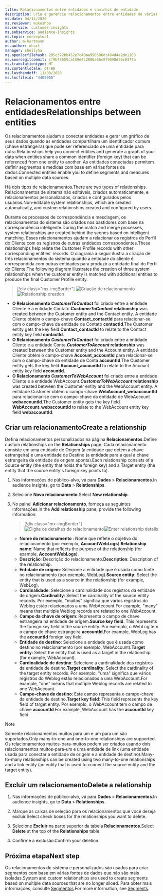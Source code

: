 ```yaml
---
title: Relacionamentos entre entidades e caminhos de entidade
description: Crie e gerencie relacionamentos entre entidades de várias fontes de dados.
ms.date: 04/14/2020
ms.reviewer: mukeshpo
ms.service: customer-insights
ms.subservice: audience-insights
ms.topic: conceptual
author: m-hartmann
ms.author: mhart
manager: shellyha
ms.openlocfilehash: 295c372bb452e7c40aa950506dc494d4a2de1108
ms.sourcegitcommit: cf9b78559ca189d4c2086a66c879098d56c0377a
ms.translationtype: HT
ms.contentlocale: pt-BR
ms.lasthandoff: 11/03/2020
ms.locfileid: "4405055"
---
```

# <a name="relationships-between-entities"></a><span data-ttu-id="edfeb-103">Relacionamentos entre entidades</span><span class="sxs-lookup"><span data-stu-id="edfeb-103">Relationships between entities</span></span>

<span data-ttu-id="edfeb-104">Os relacionamentos ajudam a conectar entidades e gerar um gráfico de seus dados quando as entidades compartilham um identificador comum (chave estrangeira) que pode ser referenciado de uma entidade para outra.</span><span class="sxs-lookup"><span data-stu-id="edfeb-104">Relationships help you connect entities and generate a graph of your data when entities share a common identifier (foreign key) that can be referenced from one entity to another.</span></span> <span data-ttu-id="edfeb-105">As entidades conectadas permitem definir segmentos e medidas com base em várias fontes de dados.</span><span class="sxs-lookup"><span data-stu-id="edfeb-105">Connected entities enable you to define segments and measures based on multiple data sources.</span></span>

<span data-ttu-id="edfeb-106">Há dois tipos de relacionamentos.</span><span class="sxs-lookup"><span data-stu-id="edfeb-106">There are two types of relationships.</span></span> <span data-ttu-id="edfeb-107">Relacionamentos de sistema não editáveis, criados automaticamente, e relacionamentos personalizados, criados e configurados pelos usuários.</span><span class="sxs-lookup"><span data-stu-id="edfeb-107">Non-editable system relationships, which are created automatically, and custom relationships created and configured by users.</span></span>

<span data-ttu-id="edfeb-108">Durante os processos de correspondência e mesclagem, os relacionamentos do sistema são criados nos bastidores com base na correspondência inteligente.</span><span class="sxs-lookup"><span data-stu-id="edfeb-108">During the match and merge processes, system relationships are created behind the scenes based on intelligent matching.</span></span> <span data-ttu-id="edfeb-109">Esses relacionamentos ajudam a relacionar os registros do Perfil do Cliente com os registros de outras entidades correspondentes.</span><span class="sxs-lookup"><span data-stu-id="edfeb-109">These relationships help relate the Customer Profile records with other corresponding entities' records.</span></span> <span data-ttu-id="edfeb-110">O diagrama a seguir ilustra a criação de três relacionamentos do sistema quando a entidade do cliente é correspondida com outras entidades para produzir a entidade final do Perfil do Cliente.</span><span class="sxs-lookup"><span data-stu-id="edfeb-110">The following diagram illustrates the creation of three system relationships when the customer entity is matched with additional entities to produce the final Customer Profile entity.</span></span>

> [!div class="mx-imgBorder"]
> <span data-ttu-id="edfeb-111">![Criação de relacionamento](media/relationships-entities-merge.png "Criação de relacionamento")</span><span class="sxs-lookup"><span data-stu-id="edfeb-111">![Relationship creation](media/relationships-entities-merge.png "Relationship creation")</span></span>

- <span data-ttu-id="edfeb-112">**O Relacionamento *CustomerToContact*** foi criado entre a entidade Cliente e a entidade Contato.</span><span class="sxs-lookup"><span data-stu-id="edfeb-112">***CustomerToContact* relationship** was created between the Customer entity and the Contact entity.</span></span> <span data-ttu-id="edfeb-113">A entidade Cliente obtém o campo-chave **Contact_contactId** para relacionar-se com o campo-chave da entidade de Contato **contactId**.</span><span class="sxs-lookup"><span data-stu-id="edfeb-113">The Customer entity gets the key field **Contact_contactId** to relate to the Contact entity key field **contactId**.</span></span>
- <span data-ttu-id="edfeb-114">**O Relacionamento _CustomerToContact_** foi criado entre a entidade Cliente e a entidade Conta.</span><span class="sxs-lookup"><span data-stu-id="edfeb-114">**_CustomerToAccount_ relationship** was created between the Customer entity and the Account entity.</span></span> <span data-ttu-id="edfeb-115">A entidade Cliente obtém o campo-chave **Account_accountId** para relacionar-se com o campo-chave da entidade de Conta **accountId**.</span><span class="sxs-lookup"><span data-stu-id="edfeb-115">The Customer entity gets the key field **Account_accountId** to relate to the Account entity key field **accountId**.</span></span>
- <span data-ttu-id="edfeb-116">**O Relacionamento _CustomerToWebAccount_** foi criado entre a entidade Cliente e a entidade WebAccount.</span><span class="sxs-lookup"><span data-stu-id="edfeb-116">**_CustomerToWebAccount_ relationship** was created between the Customer entity and the WebAccount entity.</span></span> <span data-ttu-id="edfeb-117">A entidade Customer obtém o campo-chave **WebAccount_webaccountId** para relacionar-se com o campo-chave da entidade de WebAccount **webaccountId**.</span><span class="sxs-lookup"><span data-stu-id="edfeb-117">The Customer entity gets the key field **WebAccount_webaccountId** to relate to the WebAccount entity key field **webaccountId**.</span></span>

## <a name="create-a-relationship"></a><span data-ttu-id="edfeb-118">Criar um relacionamento</span><span class="sxs-lookup"><span data-stu-id="edfeb-118">Create a relationship</span></span>

<span data-ttu-id="edfeb-119">Defina relacionamentos personalizados na página **Relacionamentos**.</span><span class="sxs-lookup"><span data-stu-id="edfeb-119">Define custom relationships on the **Relationships** page.</span></span> <span data-ttu-id="edfeb-120">Cada relacionamento consiste em uma entidade de Origem (a entidade que detém a chave estrangeira) e uma entidade de Destino (a entidade para a qual a chave estrangeira da entidade de origem aponta).</span><span class="sxs-lookup"><span data-stu-id="edfeb-120">Each relationship consists of a Source entity (the entity that holds the foreign key) and a Target entity (the entity that the source entity's foreign key points to).</span></span>

1. <span data-ttu-id="edfeb-121">Nas informações de público-alvo, vá para **Dados** > **Relacionamentos**.</span><span class="sxs-lookup"><span data-stu-id="edfeb-121">In audience insights, go to **Data** > **Relationships**.</span></span>

2. <span data-ttu-id="edfeb-122">Selecione **Novo relacionamento**.</span><span class="sxs-lookup"><span data-stu-id="edfeb-122">Select **New relationship**.</span></span>

3. <span data-ttu-id="edfeb-123">No painel **Adicionar relacionamento**, forneça as seguintes informações:</span><span class="sxs-lookup"><span data-stu-id="edfeb-123">In the **Add relationship** pane, provide the following information:</span></span>

   > [!div class="mx-imgBorder"]
   > <span data-ttu-id="edfeb-124">![Digite os detalhes do relacionamento](media/relationships-add.png "Digite os detalhes do relacionamento")</span><span class="sxs-lookup"><span data-stu-id="edfeb-124">![Enter relationship details](media/relationships-add.png "Enter relationship details")</span></span>

   - <span data-ttu-id="edfeb-125">**Nome do relacionamento** : Nome que reflete o objetivo do relacionamento (por exemplo, **AccountWebLogs**).</span><span class="sxs-lookup"><span data-stu-id="edfeb-125">**Relationship name**: Name that reflects the purpose of the relationship (for example, **AccountWebLogs**).</span></span>
   - <span data-ttu-id="edfeb-126">**Descrição**: Descrição do relacionamento.</span><span class="sxs-lookup"><span data-stu-id="edfeb-126">**Description**: Description of the relationship.</span></span>
   - <span data-ttu-id="edfeb-127">**Entidade de origem**: Selecione a entidade que é usada como fonte no relacionamento (por exemplo, WebLog).</span><span class="sxs-lookup"><span data-stu-id="edfeb-127">**Source entity**: Select the entity that is used as a source in the relationship (for example, WebLog).</span></span>
   - <span data-ttu-id="edfeb-128">**Cardinalidade**: Selecione a cardinalidade dos registros da entidade de origem.</span><span class="sxs-lookup"><span data-stu-id="edfeb-128">**Cardinality**: Select the cardinality of the source entity records.</span></span> <span data-ttu-id="edfeb-129">Por exemplo, "muitos" significa que vários registros do Weblog estão relacionados a uma WebAccount.</span><span class="sxs-lookup"><span data-stu-id="edfeb-129">For example, "many" means that multiple Weblog records are related to one WebAccount.</span></span>
   - <span data-ttu-id="edfeb-130">**Campo da chave de origem**: Representa o campo de chave estrangeira na entidade de origem.</span><span class="sxs-lookup"><span data-stu-id="edfeb-130">**Source key field**: This represents the foreign key field in the source entity.</span></span> <span data-ttu-id="edfeb-131">Por exemplo, o WebLog tem o campo de chave estrangeira **accountId**.</span><span class="sxs-lookup"><span data-stu-id="edfeb-131">For example, WebLog has the **accountId** foreign key field.</span></span>
   - <span data-ttu-id="edfeb-132">**Entidade de destino**: Selecione a entidade que é usada como destino no relacionamento (por exemplo, WebAccount).</span><span class="sxs-lookup"><span data-stu-id="edfeb-132">**Target entity**: Select the entity that is used as a target in the relationship (for example, WebAccount).</span></span>
   - <span data-ttu-id="edfeb-133">**Cardinalidade de destino**: Selecione a cardinalidade dos registros da entidade de destino.</span><span class="sxs-lookup"><span data-stu-id="edfeb-133">**Target cardinality**: Select the cardinality of the target entity records.</span></span> <span data-ttu-id="edfeb-134">Por exemplo, "uma" significa que vários registros do Weblog estão relacionados a uma WebAccount.</span><span class="sxs-lookup"><span data-stu-id="edfeb-134">For example, "one" means that multiple Weblog records are related to one WebAccount.</span></span>
   - <span data-ttu-id="edfeb-135">**Campo-chave de destino**: Este campo representa o campo-chave da entidade de destino.</span><span class="sxs-lookup"><span data-stu-id="edfeb-135">**Target key field**: This field represents the key field of target entity.</span></span> <span data-ttu-id="edfeb-136">Por exemplo, o WebAccount tem o campo de chave **accountId**.</span><span class="sxs-lookup"><span data-stu-id="edfeb-136">For example, WebAccount has the **accountId** key field.</span></span>

> [!NOTE]
> <span data-ttu-id="edfeb-137">Somente relacionamentos muitos para um e um para um são suportados.</span><span class="sxs-lookup"><span data-stu-id="edfeb-137">Only many-to-one and one-to-one relationships are supported.</span></span> <span data-ttu-id="edfeb-138">Os relacionamentos muitos-para-muitos podem ser criados usando dois relacionamentos muitos-para-um e uma entidade de link (uma entidade usada para conectar a entidade de origem e a entidade de destino).</span><span class="sxs-lookup"><span data-stu-id="edfeb-138">Many-to-many relationships can be created using two many-to-one relationships and a link entity (an entity that is used to connect the source entity and the target entity).</span></span>

## <a name="delete-a-relationship"></a><span data-ttu-id="edfeb-139">Excluir um relacionamento</span><span class="sxs-lookup"><span data-stu-id="edfeb-139">Delete a relationship</span></span>

1. <span data-ttu-id="edfeb-140">Nas informações de público-alvo, vá para **Dados** > **Relacionamentos**.</span><span class="sxs-lookup"><span data-stu-id="edfeb-140">In audience insights, go to **Data** > **Relationships**.</span></span>

2. <span data-ttu-id="edfeb-141">Marque as caixas de seleção para os relacionamentos que você deseja excluir.</span><span class="sxs-lookup"><span data-stu-id="edfeb-141">Select check boxes for the relationships you want to delete.</span></span>

3. <span data-ttu-id="edfeb-142">Selecione **Excluir** na parte superior da tabela **Relacionamentos**.</span><span class="sxs-lookup"><span data-stu-id="edfeb-142">Select **Delete** at the top of the **Relationships** table.</span></span>

4. <span data-ttu-id="edfeb-143">Confirme a exclusão.</span><span class="sxs-lookup"><span data-stu-id="edfeb-143">Confirm your deletion.</span></span>

## <a name="next-step"></a><span data-ttu-id="edfeb-144">Próxima etapa</span><span class="sxs-lookup"><span data-stu-id="edfeb-144">Next step</span></span>

<span data-ttu-id="edfeb-145">Os relacionamentos do sistema e personalizados são usados para criar segmentos com base em várias fontes de dados que não são mais isoladas.</span><span class="sxs-lookup"><span data-stu-id="edfeb-145">System and custom relationships are used to create segments based on multiple data sources that are no longer siloed.</span></span> <span data-ttu-id="edfeb-146">Para obter mais informações, consulte [Segmentos](segments.md).</span><span class="sxs-lookup"><span data-stu-id="edfeb-146">For more information, see [Segments](segments.md).</span></span>
